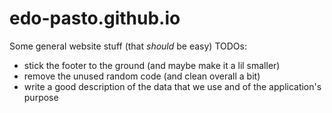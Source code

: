 # edo-pasto.github.io

Some general website stuff (that *should* be easy) TODOs:
- stick the footer to the ground (and maybe make it a lil smaller)
- remove the unused random code (and clean overall a bit)
-  write a good description of the data that we use and of the application's purpose